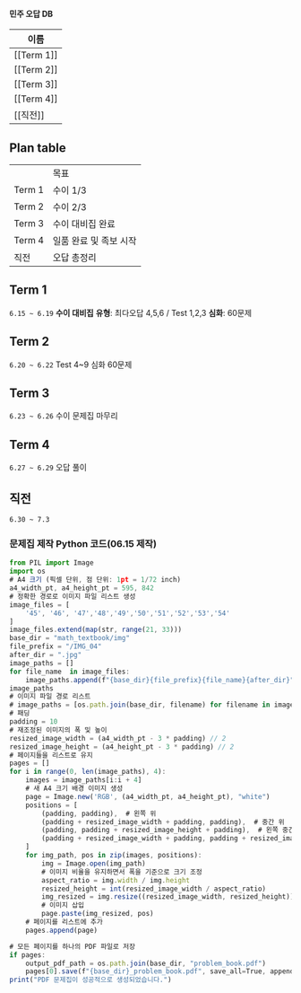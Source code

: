   
  
#### 민주 오답 DB
|이름|
|---|
|[[Term 1]]|
|[[Term 2]]|
|[[Term 3]]|
|[[Term 4]]|
|[[직전]]|
  
  
## Plan table
|   |   |
|---|---|
||목표|
|Term 1|수이 1/3|
|Term 2|수이 2/3|
|Term 3|수이 대비집 완료|
|Term 4|일품 완료 및 족보 시작|
|직전|오답 총정리|
  
## Term 1
`6.15 ~ 6.19`
**수이 대비집**
**유형**: 최다오답 4,5,6 / Test 1,2,3
**심화**: 60문제
## Term 2
`6.20 ~ 6.22`
Test 4~9
심화 60문제
## Term 3
`6.23 ~ 6.26`
수이 문제집 마무리
## Term 4
`6.27 ~ 6.29`
오답 풀이
## 직전
`6.30 ~ 7.3`
  
### 문제집 제작 Python 코드(06.15 제작)
```JavaScript
from PIL import Image
import os
# A4 크기 (픽셀 단위, 점 단위: 1pt = 1/72 inch)
a4_width_pt, a4_height_pt = 595, 842
# 정확한 경로로 이미지 파일 리스트 생성
image_files = [
    '45', '46', '47','48','49','50','51','52','53','54'
]
image_files.extend(map(str, range(21, 33)))
base_dir = "math_textbook/img"
file_prefix = "/IMG_04"
after_dir = ".jpg"
image_paths = []
for file_name  in image_files:
    image_paths.append(f"{base_dir}{file_prefix}{file_name}{after_dir}")
image_paths
# 이미지 파일 경로 리스트
# image_paths = [os.path.join(base_dir, filename) for filename in image_files]
# 패딩
padding = 10
# 재조정된 이미지의 폭 및 높이
resized_image_width = (a4_width_pt - 3 * padding) // 2
resized_image_height = (a4_height_pt - 3 * padding) // 2
# 페이지들을 리스트로 유지
pages = []
for i in range(0, len(image_paths), 4):
    images = image_paths[i:i + 4]
    # 새 A4 크기 배경 이미지 생성
    page = Image.new('RGB', (a4_width_pt, a4_height_pt), "white")
    positions = [
        (padding, padding),  # 왼쪽 위
        (padding + resized_image_width + padding, padding),  # 중간 위
        (padding, padding + resized_image_height + padding),  # 왼쪽 중간
        (padding + resized_image_width + padding, padding + resized_image_height + padding)  # 중간 중간
    ]
    for img_path, pos in zip(images, positions):
        img = Image.open(img_path)
        # 이미지 비율을 유지하면서 폭을 기준으로 크기 조정
        aspect_ratio = img.width / img.height
        resized_height = int(resized_image_width / aspect_ratio)
        img_resized = img.resize((resized_image_width, resized_height))
        # 이미지 삽입
        page.paste(img_resized, pos)
    # 페이지를 리스트에 추가
    pages.append(page)

# 모든 페이지를 하나의 PDF 파일로 저장
if pages:
    output_pdf_path = os.path.join(base_dir, "problem_book.pdf")
    pages[0].save(f"{base_dir}_problem_book.pdf", save_all=True, append_images=pages[1:])
print("PDF 문제집이 성공적으로 생성되었습니다.")
```